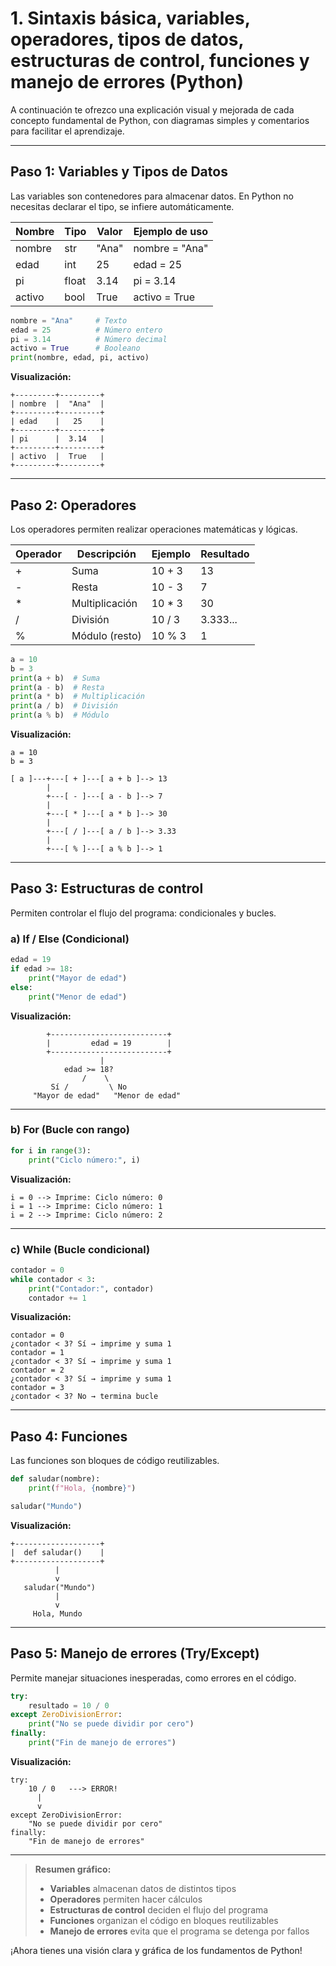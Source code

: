 # 1. Sintaxis básica, variables, operadores, tipos de datos, estructuras de control, funciones y manejo de errores (Python)

A continuación te ofrezco una explicación visual y mejorada de cada concepto fundamental de Python, con diagramas simples y comentarios para facilitar el aprendizaje.

---

## **Paso 1: Variables y Tipos de Datos**

Las variables son contenedores para almacenar datos. En Python no necesitas declarar el tipo, se infiere automáticamente.

| Nombre    | Tipo    | Valor   | Ejemplo de uso           |
|-----------|---------|---------|--------------------------|
| nombre    | str     | "Ana"   | nombre = "Ana"           |
| edad      | int     | 25      | edad = 25                |
| pi        | float   | 3.14    | pi = 3.14                |
| activo    | bool    | True    | activo = True            |

```python
nombre = "Ana"     # Texto
edad = 25          # Número entero
pi = 3.14          # Número decimal
activo = True      # Booleano
print(nombre, edad, pi, activo)
```

**Visualización:**

```
+---------+---------+
| nombre  |  "Ana"  |
+---------+---------+
| edad    |   25    |
+---------+---------+
| pi      |  3.14   |
+---------+---------+
| activo  |  True   |
+---------+---------+
```

---

## **Paso 2: Operadores**

Los operadores permiten realizar operaciones matemáticas y lógicas.

| Operador | Descripción          | Ejemplo      | Resultado        |
|----------|---------------------|--------------|------------------|
| +        | Suma                | 10 + 3       | 13               |
| -        | Resta               | 10 - 3       | 7                |
| *        | Multiplicación      | 10 * 3       | 30               |
| /        | División            | 10 / 3       | 3.333...         |
| %        | Módulo (resto)      | 10 % 3       | 1                |

```python
a = 10
b = 3
print(a + b)  # Suma
print(a - b)  # Resta
print(a * b)  # Multiplicación
print(a / b)  # División
print(a % b)  # Módulo
```

**Visualización:**

```
a = 10
b = 3

[ a ]---+---[ + ]---[ a + b ]--> 13
        |
        +---[ - ]---[ a - b ]--> 7
        |
        +---[ * ]---[ a * b ]--> 30
        |
        +---[ / ]---[ a / b ]--> 3.33
        |
        +---[ % ]---[ a % b ]--> 1
```

---

## **Paso 3: Estructuras de control**

Permiten controlar el flujo del programa: condicionales y bucles.

### a) If / Else (Condicional)

```python
edad = 19
if edad >= 18:
    print("Mayor de edad")
else:
    print("Menor de edad")
```
**Visualización:**
```
        +--------------------------+
        |         edad = 19        |
        +--------------------------+
                    |
            edad >= 18?
                /    \
         Sí /         \ No
     "Mayor de edad"   "Menor de edad"
```

---

### b) For (Bucle con rango)

```python
for i in range(3):
    print("Ciclo número:", i)
```
**Visualización:**
```
i = 0 --> Imprime: Ciclo número: 0
i = 1 --> Imprime: Ciclo número: 1
i = 2 --> Imprime: Ciclo número: 2
```

---

### c) While (Bucle condicional)

```python
contador = 0
while contador < 3:
    print("Contador:", contador)
    contador += 1
```
**Visualización:**
```
contador = 0
¿contador < 3? Sí → imprime y suma 1
contador = 1
¿contador < 3? Sí → imprime y suma 1
contador = 2
¿contador < 3? Sí → imprime y suma 1
contador = 3
¿contador < 3? No → termina bucle
```

---

## **Paso 4: Funciones**

Las funciones son bloques de código reutilizables.

```python
def saludar(nombre):
    print(f"Hola, {nombre}")

saludar("Mundo")
```

**Visualización:**

```
+-------------------+
|  def saludar()    |
+-------------------+
          |
          v
   saludar("Mundo")
          |
          v
     Hola, Mundo
```

---

## **Paso 5: Manejo de errores (Try/Except)**

Permite manejar situaciones inesperadas, como errores en el código.

```python
try:
    resultado = 10 / 0
except ZeroDivisionError:
    print("No se puede dividir por cero")
finally:
    print("Fin de manejo de errores")
```

**Visualización:**

```
try:
    10 / 0   ---> ERROR!
      |
      v
except ZeroDivisionError:
    "No se puede dividir por cero"
finally:
    "Fin de manejo de errores"
```

---

> **Resumen gráfico:**  
> - **Variables** almacenan datos de distintos tipos  
> - **Operadores** permiten hacer cálculos  
> - **Estructuras de control** deciden el flujo del programa  
> - **Funciones** organizan el código en bloques reutilizables  
> - **Manejo de errores** evita que el programa se detenga por fallos

¡Ahora tienes una visión clara y gráfica de los fundamentos de Python!
